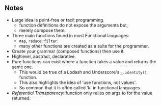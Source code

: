 ## Notes

* Large idea is point-free or tacit programming. 
  * function definitions do not expose the arguments but,
  * merely compose them.
* Three main functions found in most Functional languages:
  * `map`, `reduce`, `filter`.
  * many other functions are created as a suite for the programmer.
* Create your grammar (composed functions) then use it.
* Highlevel, abstract, declarative.
* Pure functions can exist where a function takes a value and returns the same one.
  * This would be true of a Lodash and Underscore's `_.identity()` function.
  * This also highlights the idea of 'use functions, not values'.
  * So common that it is often called 'k' in functional languages.
* _Referential Transparency_: function only relies on args to for the value returned.
